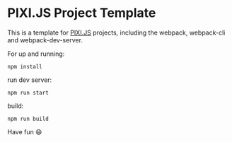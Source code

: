 # PIXI.JS Project Template
This is a template for [PIXI.JS](https://www.pixijs.com) projects, including the webpack, webpack-cli and webpack-dev-server.

For up and running:
```
npm install
```

run dev server:
```
npm run start
```

build:
```
npm run build
```

Have fun :smile: